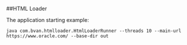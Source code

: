 ##HTML Loader

The application starting example:

`java com.bvan.htmlloader.HtmlLoaderRunner --threads 10 --main-url https://www.oracle.com/ --base-dir out`
